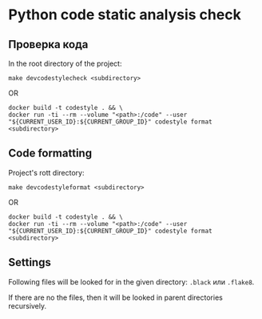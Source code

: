 # Python code static analysis check

## Проверка кода

In the root directory of the project:
```
make devcodestylecheck <subdirectory>
```
OR
```
docker build -t codestyle . && \
docker run -ti --rm --volume "<path>:/code" --user "${CURRENT_USER_ID}:${CURRENT_GROUP_ID}" codestyle format <subdirectory>
```

## Code formatting

Project's rott directory:
```
make devcodestyleformat <subdirectory>
```
OR
```
docker build -t codestyle . && \
docker run -ti --rm --volume "<path>:/code" --user "${CURRENT_USER_ID}:${CURRENT_GROUP_ID}" codestyle format <subdirectory>
```

## Settings

Following files will be looked for in the given directory: `.black` или `.flake8`.

If there are no the files, then it will be looked in parent directories recursively.
